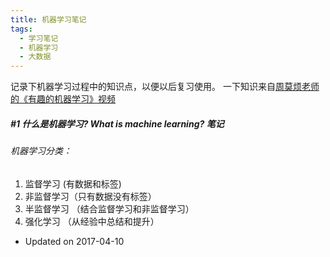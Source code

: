 ```yaml
---
title: 机器学习笔记
tags:
  - 学习笔记
  - 机器学习
  - 大数据
---
```

记录下机器学习过程中的知识点，以便以后复习使用。
一下知识来自[周莫烦老师的《有趣的机器学习》视频](https://www.youtube.com/playlist?list=PLXO45tsB95cIFm8Y8vMkNNPPXAtYXwKin)

##### #1 什么是机器学习? What is machine learning? 笔记
###### 机器学习分类：
1. 监督学习 (有数据和标签)
2. 非监督学习（只有数据没有标签）
3. 半监督学习 （结合监督学习和非监督学习）
4. 强化学习 （从经验中总结和提升）
* Updated on 2017-04-10
